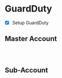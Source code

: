# GuardDuty

- [x] Setup GuardDuty

## Master Account
```hcl-terraform



```

## Sub-Account
```hcl-terraform



```
